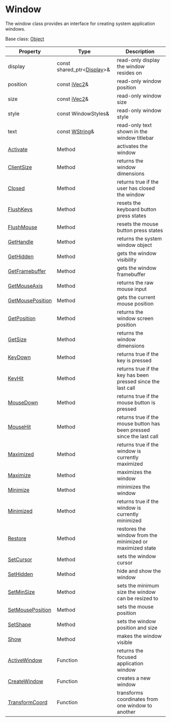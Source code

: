 # Window

The window class provides an interface for creating system application windows.

Base class: [Object](Object)

| Property | Type | Description |
|---|---|---|
| display | const shared_ptr<[Display](Display.md)\>& | read-only display the window resides on |
| position | const [iVec2](iVec2)& | read-only window position |
| size | const [iVec2](iVec2)& | read-only window size |
| style | const WindowStyles& | read-only window style |
| text | const [WString](WString.md)& | read-only text shown in the window titlebar |
| [Activate](Window_Activate.md) | Method | activates the window |
| [ClientSize](Window_ClientSize.md) | Method | returns the window dimensions |
| [Closed](Window_Closed.md) | Method | returns true if the user has closed the window |
| [FlushKeys](Window_FlushKeys.md) | Method | resets the keyboard button press states |
| [FlushMouse](Window_FlushMouse.md) | Method | resets the mouse button press states |
| [GetHandle](Window_GetHandle.md) | Method | returns the system window object |
| [GetHidden](Window_GetHidden.md) | Method | gets the window visibility |
| [GetFramebuffer](Window_GetFramebuffer.md) | Method | gets the window framebuffer |
| [GetMouseAxis](Window_GetMouseAxis.md) | Method | returns the raw mouse input |
| [GetMousePosition](Window_GetMousePosition.md) | Method | gets the current mouse position |
| [GetPosition](Window_GetPosition.md) | Method | returns the window screen position |
| [GetSize](Window_GetSize.md) | Method | returns the window dimensions |
| [KeyDown](Window_KeyDown.md) | Method | returns true if the key is pressed |
| [KeyHit](Window_KeyHit.md) | Method | returns true if the key has been pressed since the last call |
| [MouseDown](Window_MouseDown.md) | Method | returns true if the mouse button is pressed |
| [MouseHit](Window_MouseHit.md) | Method | returns true if the mouse button has been pressed since the last call |
| [Maximized](Window_Maximized.md) | Method | returns true if the window is currently maximized |
| [Maximize](Window_Maximize.md) | Method | maximizes the window |
| [Minimize](Window_Minimize.md) | Method | minimizes the window |
| [Minimized](Window_Minimized.md) | Method | returns true if the window is currently minimized |
| [Restore](Window_Restore.md) | Method | restores the window from the minimized or maximized state |
| [SetCursor](Window_SetCursor.md) | Method | sets the window cursor |
| [SetHidden](Window_SetHidden.md) | Method | hide and show the window |
| [SetMinSize](Window_SetMinSize.md) | Method | sets the minimum size the window can be resized to |
| [SetMousePosition](Window_SetMousePosition.md) | Method | sets the mouse position |
| [SetShape](Window_SetShape.md) | Method | sets the window position and size |
| [Show](Window_Show.md) | Method | makes the window visible |
| [ActiveWindow](ActiveWindow.md) | Function | returns the focused application window |
| [CreateWindow](CreateWindow.md) | Function | creates a new window |
| [TransformCoord](TransformCoord.md) | Function | transforms coordinates from one window to another |
